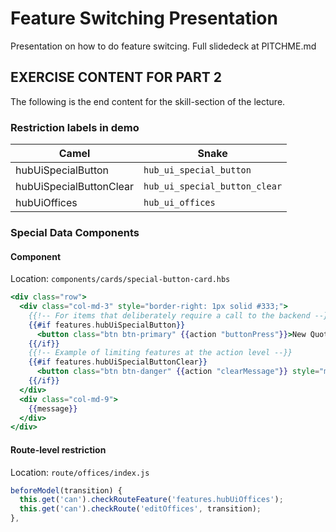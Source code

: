 # Feature Switching Presentation

Presentation on how to do feature switcing. Full slidedeck at PITCHME.md

## EXERCISE CONTENT FOR PART 2

The following is the end content for the skill-section of the lecture.

### Restriction labels in demo

| Camel | Snake |
| ----- | ----- |
| hubUiSpecialButton | `hub_ui_special_button` |
| hubUiSpecialButtonClear | `hub_ui_special_button_clear` |
| hubUiOffices | `hub_ui_offices` |


### Special Data Components

#### Component
Location: `components/cards/special-button-card.hbs`
```hbs
<div class="row">
  <div class="col-md-3" style="border-right: 1px solid #333;">
    {{!-- For items that deliberately require a call to the backend --}}
    {{#if features.hubUiSpecialButton}}
      <button class="btn btn-primary" {{action "buttonPress"}}>New Quote</button>
    {{/if}}
    {{!-- Example of limiting features at the action level --}}
    {{#if features.hubUiSpecialButtonClear}}
      <button class="btn btn-danger" {{action "clearMessage"}} style="margin-top: 10px;">Clear</button>
    {{/if}}
  </div>
  <div class="col-md-9">
    {{message}}
  </div>
</div>
```

#### Route-level restriction
Location: `route/offices/index.js`

```js
beforeModel(transition) {
  this.get('can').checkRouteFeature('features.hubUiOffices');
  this.get('can').checkRoute('editOffices', transition);
},
```
